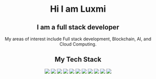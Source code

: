 <h1 align="center"> Hi I am Luxmi </h1>

<h2 align="center"> I am a full stack developer</h2>

<p align="center">My areas of interest include  Full stack development, Blockchain, AI, and Cloud Computing.  </p>

<h2 align="center">My Tech Stack</h2>
<p align="center">
  
  <img src="https://img.shields.io/badge/javascript%20-%23323330.svg?&style=for-the-badge&logo=javascript&logoColor=%23F7DF1E"/> 
  <img src="https://img.shields.io/badge/html5%20-%23E34F26.svg?&style=for-the-badge&logo=html5&logoColor=white"/>
  <img src="https://img.shields.io/badge/css3%20-%231572B6.svg?&style=for-the-badge&logo=css3&logoColor=white"/>
  <img src="https://img.shields.io/badge/git%20-%23F05033.svg?&style=for-the-badge&logo=git&logoColor=white"/>
  <img src="https://img.shields.io/badge/github%20-%23121011.svg?&style=for-the-badge&logo=github&logoColor=white"/>
  <img src="https://img.shields.io/badge/react%20-%FFFFFFF.svg?&style=for-the-badge&logo=react&logoColor=blue&color=grey"/>
  <img src="https://img.shields.io/badge/mongodb%20-%FFFFFFF.svg?&style=for-the-badge&logo=mongodb&logoColor=darkgreen&color=white"/>
  <img src="https://img.shields.io/badge/mysql%20-%FFFFFFF.svg?&style=for-the-badge&logo=mysql&logoColor=white&color=blue"/>
  <img src="https://img.shields.io/badge/ipfs%20-%FFFFFFF.svg?&style=for-the-badge&logo=ipfs&logoColor=black&color=white"/>
  <img src="https://img.shields.io/badge/express%20-%FFFFFFF.svg?&style=for-the-badge&logo=express&logoColor=white&color=red"/>
  <img src="https://img.shields.io/badge/node%20-%FFFFFFF.svg?&style=for-the-badge&logo=node.js&logoColor=white&color=darkgreen"/>
<p align=center> 
